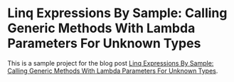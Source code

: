 # Linq Expressions By Sample: Calling Generic Methods With Lambda Parameters For Unknown Types

This is a sample project for the blog post [Linq Expressions By Sample: Calling Generic Methods With Lambda Parameters For Unknown Types](https://mhusseini.wordpress.com/2013/07/19/linq-expressions-by-sample-calling-generic-methods-with-lambda-parameters-for-unknown-types/).
